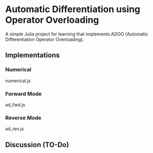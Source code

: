 # Automatic Differentiation using Operator Overloading 

A simple Julia project for learning that implements ADOO (Automatic Differentiation Operator Overloading).

## Implementations

### Numerical

numerical.js

### Forward Mode

ad_fwd.js

### Reverse Mode

ad_rev.js

## Discussion (TO-Do)




